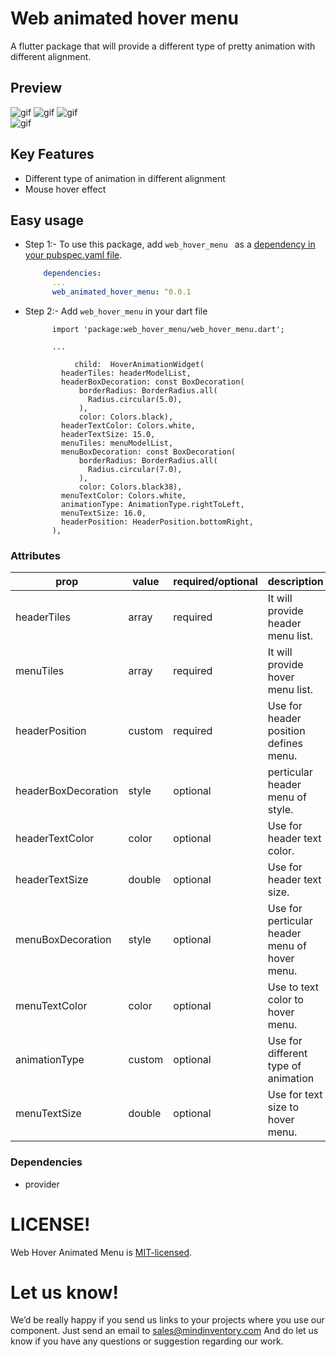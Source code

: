 # Web animated hover menu

A flutter package that will provide a different type of pretty animation with different alignment.

## Preview

![gif](https://github.com/Mindinventory/web_hover_menu/blob/development/top_left_align.gif)
![gif](https://github.com/Mindinventory/web_hover_menu/blob/development/top_right_align.gif)
![gif](https://git.mindinventory.com/github/web_animated_menu_flutter/blob/development/bottom_left_align.gif)  
![gif](https://github.com/Mindinventory/web_hover_menu/blob/development/bottom_right_align.gif)   

## Key Features

* Different type of animation in different alignment
* Mouse hover effect

## Easy usage

* Step 1:- To use this package, add `web_hover_menu ` as a [dependency in your pubspec.yaml file](https://flutter.io/platform-plugins/).

    ```yaml
        dependencies:
          ...
          web_animated_hover_menu: ^0.0.1
    ```

* Step 2:- Add `web_hover_menu` in your dart file

  ```
        import 'package:web_hover_menu/web_hover_menu.dart';
  
        ...
        
             child:  HoverAnimationWidget(
          headerTiles: headerModelList,
          headerBoxDecoration: const BoxDecoration(
              borderRadius: BorderRadius.all(
                Radius.circular(5.0),
              ),
              color: Colors.black),
          headerTextColor: Colors.white,
          headerTextSize: 15.0,
          menuTiles: menuModelList,
          menuBoxDecoration: const BoxDecoration(
              borderRadius: BorderRadius.all(
                Radius.circular(7.0),
              ),
              color: Colors.black38),
          menuTextColor: Colors.white,
          animationType: AnimationType.rightToLeft,
          menuTextSize: 16.0,
          headerPosition: HeaderPosition.bottomRight,
        ),
  
  ```
    
### Attributes

| prop                       | value    | required/optional | description                                  |
| -------------------------- | -------- | ----------------- | ---------------------------------------------|
| headerTiles                | array    | required          | It will provide header menu list.            |
| menuTiles                  | array    | required          | It will provide hover menu list.             |
| headerPosition             | custom   | required          | Use for header position defines menu.        |
| headerBoxDecoration        | style    | optional          | perticular header menu of style.             |
| headerTextColor            | color    | optional          | Use for header text color.                   |
| headerTextSize             | double   | optional          | Use for header text size.                    |
| menuBoxDecoration          | style    | optional          | Use for perticular header menu of hover menu.|
| menuTextColor              | color    | optional          | Use to  text color to hover menu.            |
| animationType              | custom   | optional          | Use for different type of animation          |
| menuTextSize               | double   | optional          | Use for text size to hover menu.             |

### Dependencies

* provider

# LICENSE!

Web Hover Animated Menu is [MIT-licensed](/LICENSE).

# Let us know!

We’d be really happy if you send us links to your projects where you use our component. Just send an email to sales@mindinventory.com And do let us know if you have any questions or suggestion regarding our work.